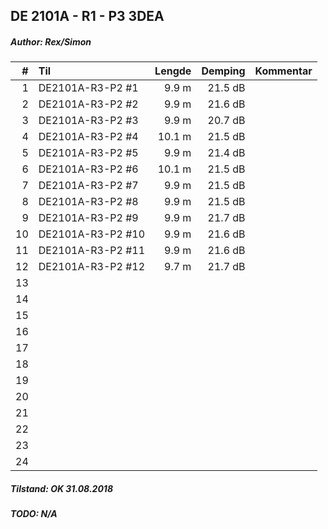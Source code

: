 ## DE 2101A - R1 - P3   3DEA
##### Author: Rex/Simon

|  #  |        Til       |Lengde|Demping|Kommentar|
|----:|:-----------------|-----:|------:|:--------|
|    1|DE2101A-R3-P2 #1  | 9.9 m|21.5 dB|         |
|    2|DE2101A-R3-P2 #2  | 9.9 m|21.6 dB|         |
|    3|DE2101A-R3-P2 #3  | 9.9 m|20.7 dB|         |
|    4|DE2101A-R3-P2 #4  |10.1 m|21.5 dB|         |
|    5|DE2101A-R3-P2 #5  | 9.9 m|21.4 dB|         |
|    6|DE2101A-R3-P2 #6  |10.1 m|21.5 dB|         |
|    7|DE2101A-R3-P2 #7  | 9.9 m|21.5 dB|         |
|    8|DE2101A-R3-P2 #8  | 9.9 m|21.5 dB|         |
|    9|DE2101A-R3-P2 #9  | 9.9 m|21.7 dB|         |
|   10|DE2101A-R3-P2 #10 | 9.9 m|21.6 dB|         |
|   11|DE2101A-R3-P2 #11 | 9.9 m|21.6 dB|         |
|   12|DE2101A-R3-P2 #12 | 9.7 m|21.7 dB|         |
|   13|                  |      |       |         |
|   14|                  |      |       |         |
|   15|                  |      |       |         |
|   16|                  |      |       |         |
|   17|                  |      |       |         |
|   18|                  |      |       |         |
|   19|                  |      |       |         |
|   20|                  |      |       |         |
|   21|                  |      |       |         |
|   22|                  |      |       |         |
|   23|                  |      |       |         |
|   24|                  |      |       |         |

##### Tilstand: OK 31.08.2018
##### TODO: N/A
